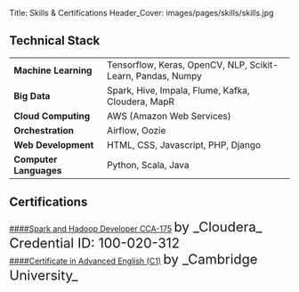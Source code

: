 Title: Skills & Certifications
Header_Cover: images/pages/skills/skills.jpg

## Technical Stack

| | |
|--------------------------|:-------------|
| __Machine Learning__ | Tensorflow, Keras, OpenCV, NLP, Scikit-Learn, Pandas, Numpy
| __Big Data__ | Spark, Hive, Impala, Flume, Kafka, Cloudera, MapR
| __Cloud Computing__ | AWS (Amazon Web Services)
| __Orchestration__ | Airflow, Oozie
| __Web Development__ | HTML, CSS, Javascript, PHP, Django
| __Computer Languages__  &nbsp;&nbsp;| Python, Scala, Java

## Certifications
<a href="http://certification.cloudera.com/verify/" target="_blank">
####Spark and Hadoop Developer CCA-175</a> <span style="font-size: 1.5rem">by _Cloudera_</span>  
<div style="font-size: 1.5rem">
Credential ID: 100-020-312
</div>
	
<a href="https://www.cambridgeenglish.org/exams-and-tests/advanced/" target="_blank">
####Certificate in Advanced English (C1)</a> <span style="font-size: 1.5rem">by _Cambridge University_</span>
